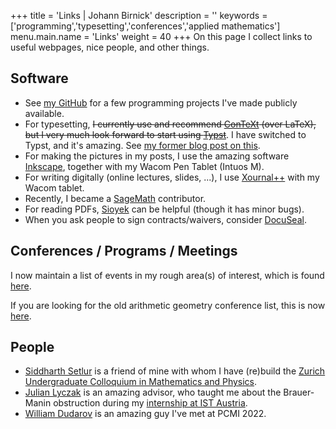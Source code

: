 +++
title = 'Links | Johann Birnick'
description = ''
keywords = ['programming','typesetting','conferences','applied mathematics']
menu.main.name = 'Links'
weight = 40
+++
On this page I collect links to useful webpages, nice people, and other things.

## Software

- See [my GitHub](https://github.com/jbirnick) for a few programming projects I've made publicly available.
- For typesetting, ~~I currently use and recommend [ConTeXt](https://wiki.contextgarden.net/) (over LaTeX), but I very much look forward to start using [Typst](https://typst.app/)~~. I have switched to Typst, and it's amazing. See [my former blog post on this](/posts/typesetting-comparison/).
- For making the pictures in my posts, I use the amazing software [Inkscape](https://inkscape.org/), together with my Wacom Pen Tablet (Intuos M).
- For writing digitally (online lectures, slides, ...), I use [Xournal++](https://xournalpp.github.io/) with my Wacom tablet.
- Recently, I became a [SageMath](https://www.sagemath.org/) contributor.
- For reading PDFs, [Sioyek](https://sioyek.info/) can be helpful (though it has minor bugs).
- When you ask people to sign contracts/waivers, consider [DocuSeal](https://www.docuseal.co/).

## Conferences / Programs / Meetings

I now maintain a list of events in my rough area(s) of interest, which is found [here](/conferences/).

If you are looking for the old arithmetic geometry conference list, this is now [here](/conferences/numbertheory/).

## People

- [Siddharth Setlur](https://siddharthsetlur.github.io/) is a friend of mine with whom I have (re)build the [Zurich Undergraduate Colloquium in Mathematics and Physics](https://zucmap.ethz.ch/).
- [Julian Lyczak](https://www.julianlyczak.nl/) is an amazing advisor, who taught me about the Brauer-Manin obstruction during my [internship at IST Austria](https://phd.pages.ist.ac.at/isternship/).
- [William Dudarov](https://sites.google.com/view/william-dudarov/) is an amazing guy I've met at PCMI 2022.
